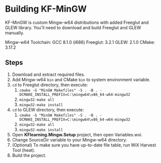 # Building KF-MinGW

KF-MinGW is custom Mingw-w64 distributions with added Freeglut and GLEW library.
You'll need to download and build Freeglut and GLEW manually.

Mingw-w64 Toolchain: GCC 8.1.0 (i686)
Freeglut: 3.2.1
GLEW: 2.1.0
CMake: 3.17.2

## Steps

1. Download and extract required files.
2. Add Mingw-w64 `bin` and CMake `bin` to system environment variable.
3. `cd` to Freeglut directory, then execute:
   1.  `cmake -G "MinGW Makefiles" -S . -B . -DCMAKE_INSTALL_PREFIX=C:\mingw64\x86_64-w64-mingw32`
   2.  `mingw32-make all`
   3.  `mingw32-make install`
4. `cd` to GLEW directory, then execute:
   1. `cmake -G "MinGW Makefiles" -S . -B . -DCMAKE_INSTALL_PREFIX=C:\mingw64\x86_64-w64-mingw32`
   2.  `mingw32-make all`
   3.  `mingw32-make install`
5. Open **KFlearning.Mingw.Setup** project, then open Variables.wxi.
6. Change SourceDir variable to your Mingw-w64 directory.
7. (Optional) To make sure you have up-to-date file table, run WiX Harvest Tool (heat).
8. Build the project.